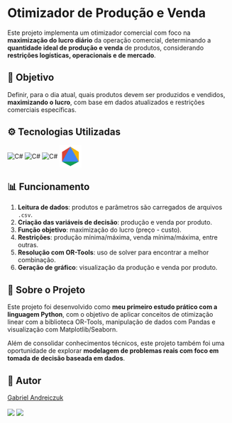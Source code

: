 # Otimizador de Produção e Venda

Este projeto implementa um otimizador comercial com foco na **maximização do lucro diário** da operação comercial, determinando a **quantidade ideal de produção e venda** 
de produtos, considerando **restrições logísticas, operacionais e de mercado**.

## 📌 Objetivo

Definir, para o dia atual, quais produtos devem ser produzidos e vendidos, **maximizando o lucro**, com base em dados atualizados e restrições comerciais específicas.

## ⚙️ Tecnologias Utilizadas
<div>
  <img align="center" alt="C#" height="50" width="50" src="https://cdn.jsdelivr.net/gh/devicons/devicon@latest/icons/python/python-original.svg">
  <img align="center" alt="C#" height="50" width="50" src="https://cdn.jsdelivr.net/gh/devicons/devicon@latest/icons/pandas/pandas-original-wordmark.svg">
  <img align="center" alt="C#" height="50" width="50" src="https://cdn.jsdelivr.net/gh/devicons/devicon@latest/icons/matplotlib/matplotlib-original-wordmark.svg">
  <img align="center" alt="C#" height="50" width="50" src="https://raw.githubusercontent.com/or-tools/logo/078ccc065ee367659b43c5e5e8f22ac3cbaf400a/logo.svg">
  </div>


## 📊 Funcionamento

1. **Leitura de dados**: produtos e parâmetros são carregados de arquivos `.csv`.
2. **Criação das variáveis de decisão**: produção e venda por produto.
3. **Função objetivo**: maximização do lucro (preço - custo).
4. **Restrições**: produção mínima/máxima, venda mínima/máxima, entre outras.
5. **Resolução com OR-Tools**: uso de solver para encontrar a melhor combinação.
6. **Geração de gráfico**: visualização da produção e venda por produto.         

## 🧠 Sobre o Projeto

Este projeto foi desenvolvido como **meu primeiro estudo prático com a linguagem Python**, com o objetivo de aplicar conceitos de otimização linear com a biblioteca OR-Tools, manipulação de dados com Pandas e visualização com Matplotlib/Seaborn.

Além de consolidar conhecimentos técnicos, este projeto também foi uma oportunidade de explorar **modelagem de problemas reais com foco em tomada de decisão baseada em dados**.


## 📍 Autor

[Gabriel Andreiczuk](https://www.github.com/GabrielAndreiczuk)<br><br>
<a href="https://www.linkedin.com/in/gabriel-andreiczuk/" target="_blank"><img src="https://img.shields.io/badge/-LinkedIn-%230077B5?style=for-the-badge&logo=linkedin&logoColor=white" target="_blank"></a>
<a href = "mailto:gabriel.andreiczuk@gmail.com"><img src="https://img.shields.io/badge/-Gmail-%23333?style=for-the-badge&logo=gmail&logoColor=white" target="_blank"></a>

